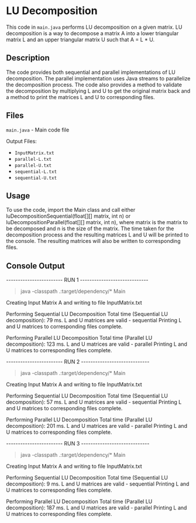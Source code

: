 # LU Decomposition

This code in `main.java` performs LU decomposition on a given matrix. LU decomposition is a way to decompose a matrix A into a lower triangular matrix L and an upper triangular matrix U such that A = L \* U.

## Description

The code provides both sequential and parallel implementations of LU decomposition. The parallel implementation uses Java streams to parallelize the decomposition process. The code also provides a method to validate the decomposition by multiplying L and U to get the original matrix back and a method to print the matrices L and U to corresponding files.

## Files

`main.java` - Main code file

Output Files:

- `InputMatrix.txt`
- `parallel-L.txt`
- `parallel-U.txt`
- `sequential-L.txt`
- `sequential-U.txt`

## Usage

To use the code, import the Main class and call either luDecompositionSequential(float[][] matrix, int n) or luDecompositionParallel(float[][] matrix, int n), where matrix is the matrix to be decomposed and n is the size of the matrix. The time taken for the decomposition process and the resulting matrices L and U will be printed to the console. The resulting matrices will also be written to corresponding files.

## Console Output

------------------------ RUN 1 -----------------------------

> java -classpath .:target/dependency/\* Main

Creating Input Matrix A and writing to file InputMatrix.txt

Performing Sequential LU Decomposition
Total time (Sequential LU decomposition): 79 ms.
L and U matrices are valid - sequential
Printing L and U matrices to corresponding files complete.

Performing Parallel LU Decomposition
Total time (Parallel LU decomposition): 123 ms.
L and U matrices are valid - parallel
Printing L and U matrices to corresponding files complete.

------------------------ RUN 2 -----------------------------

> java -classpath .:target/dependency/\* Main

Creating Input Matrix A and writing to file InputMatrix.txt

Performing Sequential LU Decomposition
Total time (Sequential LU decomposition): 57 ms.
L and U matrices are valid - sequential
Printing L and U matrices to corresponding files complete.

Performing Parallel LU Decomposition
Total time (Parallel LU decomposition): 201 ms.
L and U matrices are valid - parallel
Printing L and U matrices to corresponding files complete.

------------------------ RUN 3 -----------------------------

> java -classpath .:target/dependency/\* Main

Creating Input Matrix A and writing to file InputMatrix.txt

Performing Sequential LU Decomposition
Total time (Sequential LU decomposition): 9 ms.
L and U matrices are valid - sequential
Printing L and U matrices to corresponding files complete.

Performing Parallel LU Decomposition
Total time (Parallel LU decomposition): 187 ms.
L and U matrices are valid - parallel
Printing L and U matrices to corresponding files complete.
